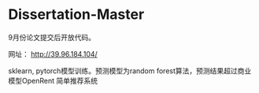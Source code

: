 # Dissertation-Master
9月份论文提交后开放代码。

网址：
http://39.96.184.104/

sklearn, pytorch模型训练。预测模型为random forest算法，预测结果超过商业模型OpenRent
简单推荐系统
